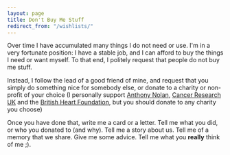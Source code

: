 ```yaml
---
layout: page
title: Don't Buy Me Stuff
redirect_from: "/wishlists/"
---
```


Over time I have accumulated many things I do not need or use. I'm in a very
fortunate position: I have a stable job, and I can afford to buy the things I
need or want myself. To that end, I politely request that people do not buy me
stuff.

Instead, I follow the lead of a good friend of mine, and request that you simply
do something nice for somebody else, or donate to a charity or non-profit of
your choice (I personally support [Anthony Nolan](https://www.anthonynolan.org/),
[Cancer Research UK](https://www.canceresearchuk.org/) and the
[British Heart Foundation](https://www.bhf.org.uk), but you should donate to any
charity you choose)

Once you have done that, write me a card or a letter. Tell me what you did, or
who you donated to (and why). Tell me a story about us. Tell me of a memory that
we share. Give me some advice. Tell me what you **really** think of me ;).
